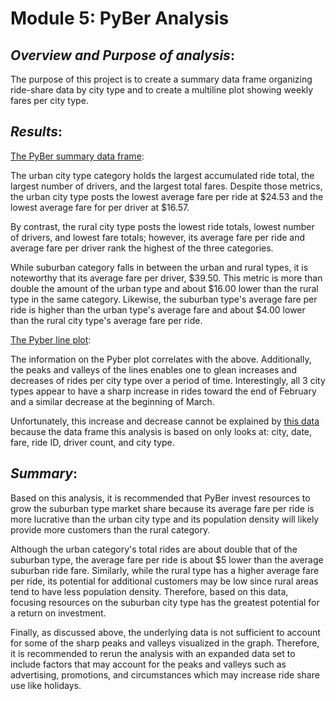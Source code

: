 # Module 5: PyBer Analysis

## *Overview and Purpose of analysis*:
The purpose of this project is to create a summary data frame organizing ride-share data by city type and to create a multiline plot showing weekly fares per city type.

## *Results*:
[The PyBer summary data frame](https://github.com/laurlen2112/Pyber_Analysis/blob/main/analysis/PyBer_DF_Summary.png):

 The urban city type category holds the largest accumulated ride total, the largest number of drivers, and the largest total fares.  Despite those 
  metrics, the urban city type posts the lowest average fare per ride at $24.53 and the lowest average fare for per driver at $16.57.  

 By contrast, the rural city type posts the lowest ride totals, lowest number of drivers, and lowest fare totals; however, its average fare per ride and 
  average fare per driver rank the highest of the three categories.  

 While suburban category falls in between the urban and rural types, it is noteworthy that its average fare per driver, $39.50.  This metric is more than double the amount of 
  the urban type and about $16.00 lower than the rural type in the same category.  Likewise, the suburban type's average fare per ride is higher than the urban type's average fare and about 
		$4.00 lower than the rural city type's average fare per ride.
 
[The Pyber line plot](https://github.com/laurlen2112/Pyber_Analysis/blob/main/analysis/PyBer_Plot.png):

 The information on the Pyber plot correlates with the above.  Additionally, the peaks and valleys of the lines enables one to glean increases and decreases of rides per city type over a period of time.  Interestingly, all 3 city types appear to have a sharp increase in rides toward the end of February and a similar decrease at the beginning of March.  

 Unfortunately, this increase and decrease cannot be explained by [this data](https://github.com/laurlen2112/Pyber_Analysis/blob/main/analysis/pyber%20analysis%20DF%20in%20code.png) because the data frame this analysis is based on only looks at: city, date, fare, ride ID, driver count, and city type.

## *Summary*:

Based on this analysis, it is recommended that PyBer invest resources to grow the suburban type market share because its average fare per ride is more lucrative than the urban city type and its population density will likely provide more customers than the rural category.  

Although the urban category's total rides are about double that of the suburban type, the average fare per ride is about $5 lower than the average suburban ride fare. Similarly, while the rural type has a higher average fare per ride, its potential for additional customers may be low since rural areas tend to have less population density. Therefore, based on this data, focusing resources on the suburban city type has the greatest potential for a return on investment.

Finally, as discussed above, the underlying data is not sufficient to account for some of the sharp peaks and valleys visualized in the graph.  Therefore, it is recommended to rerun the analysis with an expanded data set to include factors that may account for the peaks and valleys such as advertising, promotions, and circumstances which may increase ride share use like holidays. 
